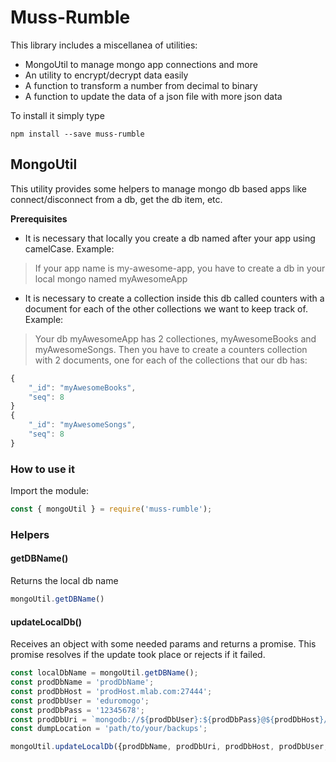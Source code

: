 # Muss-Rumble

This library includes a miscellanea of utilities:

- MongoUtil to manage mongo app connections and more
- An utility to encrypt/decrypt data easily
- A function to transform a number from decimal to binary
- A function to update the data of a json file with more json data

To install it simply type

`npm install --save muss-rumble`

## MongoUtil

This utility provides some helpers to manage mongo db based apps like connect/disconnect from a db, get the db item, etc.

**Prerequisites**

- It is necessary that locally you create a db named after your app using camelCase. Example: 

> If your app name is my-awesome-app, you have to create a db in your local mongo named myAwesomeApp

- It is necessary to create a collection inside this db called counters with a document for each of the other collections we want to keep track of. Example: 

> Your db myAwesomeApp has 2 collectiones, myAwesomeBooks and myAwesomeSongs. Then you have to create a counters collection with 2 documents, one for each of the collections that our db has:


```javascript
{
    "_id": "myAwesomeBooks",
    "seq": 8
}
{
    "_id": "myAwesomeSongs",
    "seq": 8
}
```


### How to use it

Import the module:

```javascript
const { mongoUtil } = require('muss-rumble');
```

### Helpers

#### getDBName()

Returns the local db name

```javascript
mongoUtil.getDBName()
```

#### updateLocalDb()

Receives an object with some needed params and returns a promise. This promise resolves if the update took place or rejects if it failed.

```javascript
const localDbName = mongoUtil.getDBName();
const prodDbName = 'prodDbName';
const prodDbHost = 'prodHost.mlab.com:27444';
const prodDbUser = 'eduromogo';
const prodDbPass = '12345678';
const prodDbUri = `mongodb://${prodDbUser}:${prodDbPass}@${prodDbHost}/${prodDbName}`;
const dumpLocation = 'path/to/your/backups';

mongoUtil.updateLocalDb({prodDbName, prodDbUri, prodDbHost, prodDbUser, prodDbPass, dumpLocation, localDbName})
```